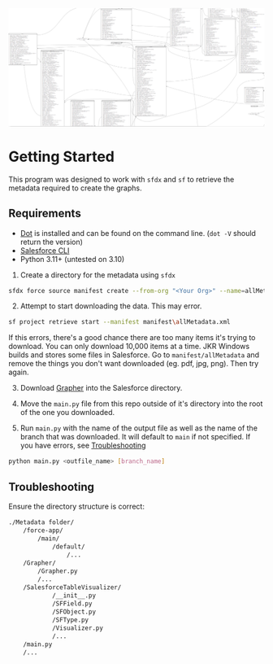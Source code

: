 ![Sample](./resources/sample.png)
# Getting Started
This program was designed to work with `sfdx` and `sf` to retrieve the metadata required to create the graphs.
## Requirements
- [Dot](https://graphviz.org/download/) is installed and can be found on the command line. (`dot -V` should return the version)
- [Salesforce CLI](https://developer.salesforce.com/tools/salesforcecli)
- Python 3.11+ (untested on 3.10)

1. Create a directory for the metadata using `sfdx`
```sh
sfdx force source manifest create --from-org "<Your Org>" --name=allMetadata --output-dir manifest
```

2. Attempt to start downloading the data. This may error.
```sh
sf project retrieve start --manifest manifest\allMetadata.xml
```
If this errors, there's a good chance there are too many items it's trying to download. You can only download 10,000 items at a time. JKR Windows builds and stores some files in Salesforce. Go to `manifest/allMetadata` and remove the things you don't want downloaded (eg. pdf, jpg, png). Then try again.

3. Download [Grapher](https://github.com/JKRWindows/Grapher) into the Salesforce directory.

4. Move the `main.py` file from this repo outside of it's directory into the root of the one you downloaded.

3. Run `main.py` with the name of the output file as well as the name of the branch that was downloaded. It will default to `main` if not specified. If you have errors, see [Troubleshooting](#troubleshooting)
```sh
python main.py <outfile_name> [branch_name]
```

## Troubleshooting
Ensure the directory structure is correct:
```
./Metadata folder/
    /force-app/
        /main/
            /default/
                /...
    /Grapher/
        /Grapher.py
        /...
    /SalesforceTableVisualizer/
            /__init__.py
            /SFField.py
            /SFObject.py
            /SFType.py
            /Visualizer.py
            /...
    /main.py
    /...
```